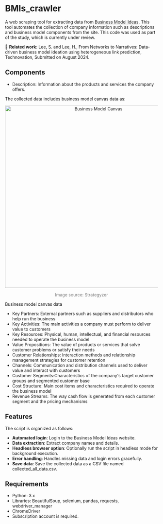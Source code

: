 # BMIs_crawler
A web scraping tool for extracting data from [Business Model Ideas](https://www.businessmodelideas.com). This tool automates the collection of company information such as descriptions and business model components from the site.
This code was used as part of the study, which is currently under review.

🐤 **Related work**: Lee, S. and Lee, H., From Networks to Narratives: Data-driven business model ideation using heterogeneous link prediction, Technovation, Submitted on August 2024.


## Components
* Description: Information about the products and services the company offers.

The collected data includes business model canvas data as:  
<div style="text-align: center;">
    <img src="https://github.com/user-attachments/assets/da56eee7-64a1-489d-b638-638c179fdc00" alt="Business Model Canvas" width="600"/>
    <p style="font-size: 14px; color: gray;">Image source: Strategyzer</p>
</div>

Business model canvas data
* Key Partners: External partners such as suppliers and distributors who help run the business
* Key Activities: The main activities a company must perform to deliver value to customers
* Key Resources: Physical, human, intellectual, and financial resources needed to operate the business model
* Value Propositions: The value of products or services that solve customer problems or satisfy their needs
* Customer Relationships: Interaction methods and relationship management strategies for customer retention
* Channels: Communication and distribution channels used to deliver value and interact with customers
* Customer Segments:Characteristics of the company's target customer groups and segmented customer base
* Cost Structure: Main cost items and characteristics required to operate the business model
* Revenue Streams: The way cash flow is generated from each customer segment and the pricing mechanisms


## Features
The script is organized as follows: 

* **Automated login**: Login to the Business Model Ideas website.
* **Data extraction**: Extract company names and details.
* **Headless browser option**: Optionally run the script in headless mode for background execution.
* **Error handling**: Handles missing data and login errors gracefully.
* **Save data**: Save the collected data as a CSV file named collected_all_data.csv.


## Requirements
* Python: 3.x
* Libraries: BeautifulSoup, selenium, pandas, requests, webdriver_manager
* ChromeDriver
* Subscription account is required.
